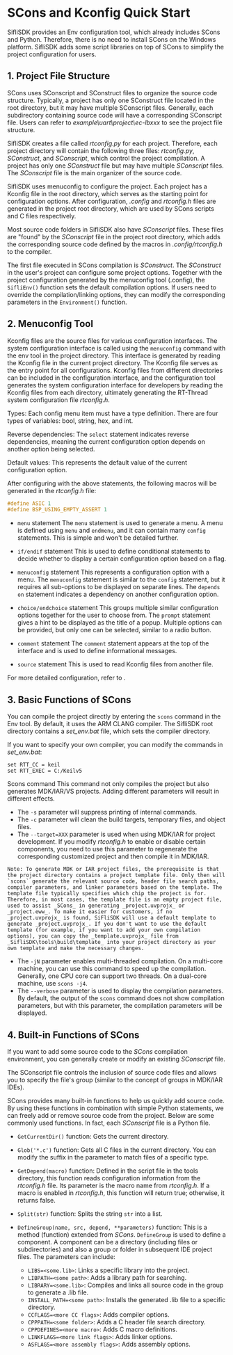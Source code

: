 
# SCons and Kconfig Quick Start

SifliSDK provides an Env configuration tool, which already includes SCons and Python. Therefore, there is no need to install SCons on the Windows platform. SifliSDK adds some script libraries on top of SCons to simplify the project configuration for users.

## 1. Project File Structure

SCons uses SConscript and SConstruct files to organize the source code structure. Typically, a project has only one SConstruct file located in the root directory, but it may have multiple SConscript files. Generally, each subdirectory containing source code will have a corresponding SConscript file. Users can refer to _example\uart\project\ec-lbxxx_ to see the project file structure.

SifliSDK creates a file called _rtconfig.py_ for each project. Therefore, each project directory will contain the following three files: _rtconfig.py_, _SConstruct_, and _SConscript_, which control the project compilation. A project has only one _SConstruct_ file but may have multiple _SConscript_ files. The _SConscript_ file is the main organizer of the source code.

SifliSDK uses menuconfig to configure the project. Each project has a Kconfig file in the root directory, which serves as the starting point for configuration options. After configuration, _.config_ and _rtconfig.h_ files are generated in the project root directory, which are used by SCons scripts and C files respectively.

Most source code folders in SifliSDK also have _SConscript_ files. These files are "found" by the _SConscript_ file in the project root directory, which adds the corresponding source code defined by the macros in _.config/rtconfig.h_ to the compiler.

The first file executed in SCons compilation is _SConstruct_. The _SConstruct_ in the user's project can configure some project options. Together with the project configuration generated by the menuconfig tool (.config), the `SifliEnv()` function sets the default compilation options. If users need to override the compilation/linking options, they can modify the corresponding parameters in the `Environment()` function.

## 2. Menuconfig Tool

Kconfig files are the source files for various configuration interfaces. The system configuration interface is called using the `menuconfig` command with the env tool in the project directory. This interface is generated by reading the Kconfig file in the current project directory. The Kconfig file serves as the entry point for all configurations. Kconfig files from different directories can be included in the configuration interface, and the configuration tool generates the system configuration interface for developers by reading the Kconfig files from each directory, ultimately generating the RT-Thread system configuration file _rtconfig.h_.

Types: Each config menu item must have a type definition. There are four types of variables: bool, string, hex, and int.

Reverse dependencies: The `select` statement indicates reverse dependencies, meaning the current configuration option depends on another option being selected.

Default values: This represents the default value of the current configuration option.

After configuring with the above statements, the following macros will be generated in the _rtconfig.h_ file:

```c
#define ASIC 1
#define BSP_USING_EMPTY_ASSERT 1
```

- `menu` statement  The `menu` statement is used to generate a menu. A menu is defined using `menu` and `endmenu`, and it can contain many `config` statements. This is simple and won't be detailed further.

- `if/endif` statement  This is used to define conditional statements to decide whether to display a certain configuration option based on a flag.

- `menuconfig` statement  This represents a configuration option with a menu. The `menuconfig` statement is similar to the `config` statement, but it requires all sub-options to be displayed on separate lines. The `depends on` statement indicates a dependency on another configuration option.

- `choice/endchoice` statement  This groups multiple similar configuration options together for the user to choose from. The `prompt` statement gives a hint to be displayed as the title of a popup. Multiple options can be provided, but only one can be selected, similar to a radio button.

- `comment` statement  The `comment` statement appears at the top of the interface and is used to define informational messages.

- `source` statement  This is used to read Kconfig files from another file.

For more detailed configuration, refer to [](../app_note/menuconfig.md).

## 3. Basic Functions of SCons

You can compile the project directly by entering the `scons` command in the Env tool. By default, it uses the ARM CLANG compiler. The SifliSDK root directory contains a _set_env.bat_ file, which sets the compiler directory.

If you want to specify your own compiler, you can modify the commands in _set_env.bat_:

```batch
set RTT_CC = keil
set RTT_EXEC = C:/Keilv5
```

Scons command
This command not only compiles the project but also generates MDK/IAR/VS projects. Adding different parameters will result in different effects.

- The `-s` parameter will suppress printing of internal commands.
- The `-c` parameter will clean the build targets, temporary files, and object files.
- The `--target=XXX` parameter is used when using MDK/IAR for project development. If you modify _rtconfig.h_ to enable or disable certain components, you need to use this parameter to regenerate the corresponding customized project and then compile it in MDK/IAR.

```{warning}
Note: To generate MDK or IAR project files, the prerequisite is that the project directory contains a project template file. Only then will `scons` generate the relevant source code, header file search paths, compiler parameters, and linker parameters based on the template. The template file typically specifies which chip the project is for. Therefore, in most cases, the template file is an empty project file, used to assist _SCons_ in generating _project.uvprojx_ or _project.eww_. To make it easier for customers, if no _project.uvprojx_ is found, SiFliSDK will use a default template to generate _project.uvprojx_. If you don't want to use the default template (for example, if you want to add your own compilation options), you can copy the _template.uvprojx_ file from _SifliSDK\tools\build\template_ into your project directory as your own template and make the necessary changes.
```

- The `-jN` parameter enables multi-threaded compilation. On a multi-core machine, you can use this command to speed up the compilation. Generally, one CPU core can support two threads. On a dual-core machine, use `scons -j4`.
- The `--verbose` parameter is used to display the compilation parameters. By default, the output of the `scons` command does not show compilation parameters, but with this parameter, the compilation parameters will be displayed.

## 4. Built-in Functions of SCons

If you want to add some source code to the _SCons_ compilation environment, you can generally create or modify an existing _SConscript_ file.

The SConscript file controls the inclusion of source code files and allows you to specify the file's group (similar to the concept of groups in MDK/IAR IDEs).

SCons provides many built-in functions to help us quickly add source code. By using these functions in combination with simple Python statements, we can freely add or remove source code from the project. Below are some commonly used functions. In fact, each _SConscript_ file is a Python file.

- `GetCurrentDir()` function: Gets the current directory.
- `Glob('*.c')` function: Gets all C files in the current directory. You can modify the suffix in the parameter to match files of a specific type.
- `GetDepend(macro)` function: Defined in the script file in the tools directory, this function reads configuration information from the _rtconfig.h_ file. Its parameter is the macro name from _rtconfig.h_. If a macro is enabled in _rtconfig.h_, this function will return true; otherwise, it returns false.
- `Split(str)` function: Splits the string `str` into a list.
- `DefineGroup(name, src, depend, **parameters)` function: This is a method (function) extended from _SCons_. `DefineGroup` is used to define a component. A component can be a directory (including files or subdirectories) and also a group or folder in subsequent IDE project files. The parameters can include:

  - `LIBS=<some.lib>`: Links a specific library into the project.
  - `LIBPATH=<some path>`: Adds a library path for searching.
  - `LIBRARY=<some.lib>`: Compiles and links all source code in the group to generate a .lib file.
  - `INSTALL_PATH=<some path>`: Installs the generated .lib file to a specific directory.
  - `CCFLAGS=<more CC flags>`: Adds compiler options.
  - `CPPPATH=<some folder>`: Adds a C header file search directory.
  - `CPPDEFINES=<more macro>`: Adds C macro definitions.
  - `LINKFLAGS=<more link flags>`: Adds linker options.
  - `ASFLAGS=<more assembly flags>`: Adds assembly options.
